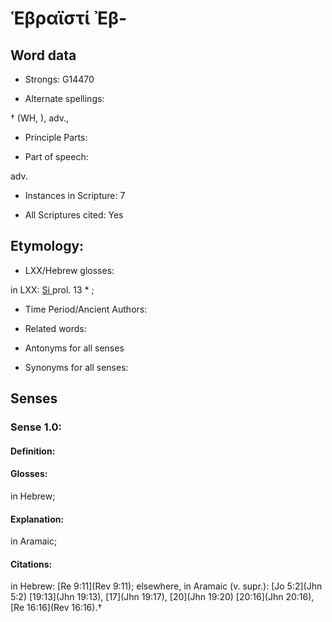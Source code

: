 # Ἑβραϊστί Ἐβ-

<!-- Status: S2=NeedsEdits -->
<!-- Lexica used for edits:   -->

## Word data

* Strongs: G14470

* Alternate spellings:

†  (WH, ), adv., 

* Principle Parts: 


* Part of speech: 

adv.

* Instances in Scripture: 7

* All Scriptures cited: Yes

## Etymology: 


* LXX/Hebrew glosses: 

in LXX: [Si ](Sir.0.13)prol. 13 * ;

* Time Period/Ancient Authors: 


* Related words: 

* Antonyms for all senses

* Synonyms for all senses: 


## Senses 


### Sense  1.0: 

#### Definition: 

#### Glosses: 

in Hebrew; 

#### Explanation: 

in Aramaic; 

#### Citations: 

in Hebrew: [Re 9:11](Rev 9:11); elsewhere, in Aramaic (v. supr.): [Jo 5:2](Jhn 5:2) [19:13](Jhn 19:13), [17](Jhn 19:17), [20](Jhn 19:20) [20:16](Jhn 20:16), [Re 16:16](Rev 16:16).† 

